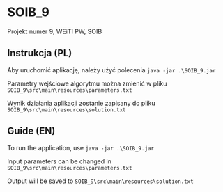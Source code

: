 # SOIB_9
Projekt numer 9, WEiTI PW, SOIB
## Instrukcja (PL)
Aby uruchomić aplikację, należy użyć polecenia `java -jar .\SOIB_9.jar` 

Parametry wejściowe algorytmu można zmienić w pliku `SOIB_9\src\main\resources\parameters.txt`

Wynik działania aplikacji zostanie zapisany do pliku `SOIB_9\src\main\resources\solution.txt`

## Guide (EN)
To run the application, use `java -jar .\SOIB_9.jar`

Input parameters can be changed in `SOIB_9\src\main\resources\parameters.txt`

Output will be saved to `SOIB_9\src\main\resources\solution.txt`
